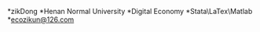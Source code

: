 *zikDong
*Henan Normal University
*Digital Economy
*Stata\LaTex\Matlab
*ecozikun@126.com

<!---
zikDong/zikDong is a ✨ special ✨ repository because its `README.md` (this file) appears on your GitHub profile.
You can click the Preview link to take a look at your changes.
--->
